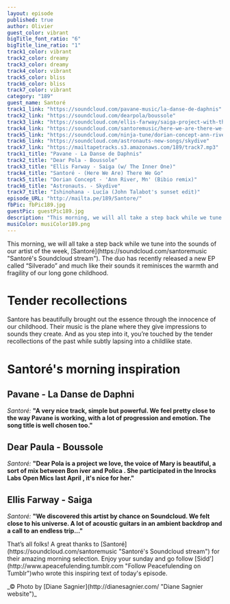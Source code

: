 ```yaml
---
layout: episode
published: true
author: Olivier
guest_color: vibrant
bigTitle_font_ratio: "6"
bigTitle_line_ratio: "1"
track1_color: vibrant
track2_color: dreamy
track3_color: dreamy
track4_color: vibrant
track5_color: bliss
track6_color: bliss
track7_color: vibrant
category: "189"
guest_name: Santoré
track1_link: "https://soundcloud.com/pavane-music/la-danse-de-daphnis"
track2_link: "https://soundcloud.com/dearpola/boussole"
track3_link: "https://soundcloud.com/ellis-farway/saiga-project-with-the-inner-one"
track4_link: "https://soundcloud.com/santoremusic/here-we-are-there-we-go"
track5_link: "https://soundcloud.com/ninja-tune/dorian-concept-ann-river-bibio-remix"
track6_link: "https://soundcloud.com/astronauts-new-songs/skydive"
track7_link: "https://mailtapetracks.s3.amazonaws.com/189/track7.mp3"
track1_title: "Pavane - La Danse de Daphnis"
track2_title: "Dear Pola - Boussole"
track3_title: "Ellis Farway - Saiga (w/ The Inner One)"
track4_title: "Santoré - (Here We Are) There We Go"
track5_title: "Dorian Concept - 'Ann River, Mn' (Bibio remix)"
track6_title: "Astronauts. - Skydive"
track7_title: "Ishinohana - Lucía (John Talabot's sunset edit)"
episode_URL: "http://mailta.pe/189/Santore/"
fbPic: fbPic189.jpg
guestPic: guestPic189.jpg
description: "This morning, we will all take a step back while we tune into the sounds of our artist of the week, Santore. The duo has recently released a new EP called “Silverado” and much like his sounds it reminisces the warmth and fragility of our long gone childhood. "
musiColor: musiColor189.png
---
```





<p id="introduction">This morning, we will all take a step back while we tune into the sounds of our artist of the week, [Santoré](https://soundcloud.com/santoremusic "Santoré's Soundcloud stream"). The duo has recently released a new EP called “Silverado” and much like their sounds it reminisces the warmth and fragility of our long gone childhood.</p>

# Tender recollections

Santore has beautifully brought out the essence through the innocence of our childhood. Their music is the plane where they give impressions to sounds they create. And as you step into it, you’re touched by the tender recollections of the past while subtly lapsing into a childlike state.

# Santoré's morning inspiration

## Pavane - La Danse de Daphni
_Santoré:_ **"**A very nice track, simple but powerful. We feel pretty close to the way Pavane is working, with a lot of progression and emotion. The song title is well chosen too.**"**

## Dear Paula - Boussole
_Santoré:_ **"**Dear Pola is a project we love, the voice of Mary is beautiful, a sort of mix between Bon iver and Polica . She participated in the Inrocks Labs Open Mics last April , it's nice for her.**"**

## Ellis Farway - Saiga
_Santoré:_ **"**We discovered this artist by chance on Soundcloud. We felt close to his universe. A lot of acoustic guitars in an ambient backdrop and a call to an endless trip...**"**


 
<p id="outroduction">
That’s all folks! A great thanks to [Santoré](https://soundcloud.com/santoremusic "Santoré's Soundcloud stream") for their amazing morning selection. Enjoy your sunday and go follow [Sidd'](http://www.apeacefulending.tumblr.com "Follow Peacefulending on Tumblr")who wrote this inspiring text of today's episode.</p>

<p id="outroduction"></p>

<p>
_© Photo by [Diane Sagnier](http://dianesagnier.com/ "Diane Sagnier website")_
</p>
